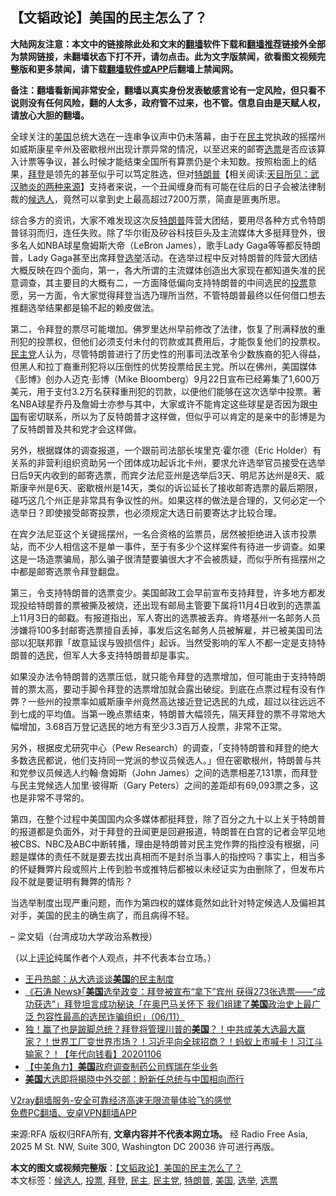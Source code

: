  <h2>【文韬政论】美国的民主怎么了？</h2> <p class="notice"><b>大陆网友注意：本文中的链接除此处和文末的<a href="https://github.com/bannedbook/fanqiang" >翻墙</a>软件下载和<a href="https://github.com/killgcd/justmysocks/blob/master/README.md">翻墙推荐</a>链接外全部为禁网链接，未翻墙状态下打不开，请勿点击。此为文字版禁闻，欲看图文视频完整版和更多禁闻，请下载<a href="https://github.com/bannedbook/fanqiang">翻墙软件或APP</a>后翻墙上禁闻网。</p><p>备注：翻墙看新闻非常安全，翻墙以真实身份发表敏感言论有一定风险，但只看不说则没有任何风险，翻的人太多，政府管不过来，也不管。信息自由是天赋人权，请放心大胆的翻墙。</b></p>  <div class="entry"> <p>全球关注的<a href="https://www.bannedbook.org/bnews/tag/%e7%be%8e%e5%9b%bd/" class="st_tag internal_tag" rel="tag" title="标签 美国 下的日志">美国</a>总统大选在一连串争议声中仍未落幕，由于在<a href="https://www.bannedbook.org/bnews/tag/%e6%b0%91%e4%b8%bb/" class="st_tag internal_tag" rel="tag" title="标签 民主 下的日志">民主</a>党执政的摇摆州如威斯康星辛州及密歇根州出现计票异常的情况，以至迟来的邮寄<a href="https://www.bannedbook.org/bnews/tag/%E9%80%89%E7%A5%A8/" class="st_tag internal_tag" rel="tag" title="标签 选票 下的日志">选票</a>是否应该算入计票等争议，甚么时候才能结束全国所有算票仍是个未知数。按照枱面上的结果，<a href="https://www.bannedbook.org/bnews/tag/%e6%8b%9c%e7%99%bb/" class="st_tag internal_tag" rel="tag" title="标签 拜登 下的日志">拜登</a>是领先的甚至似乎可以笃定胜选，但对<span class='wp_keywordlink'><a href="https://www.bannedbook.org/bnews/comments/20200816/1381118.html" title="天目所见：川普将再赢总统大选 共和党掌参众两院" target="_blank">特朗普</a></span>【相关阅读:<a href='https://www.bannedbook.org/bnews/comments/20200816/1381123.html' target='_blank'>天目所见：武汉肺炎的两种来源</a>】支持者来说，一个丑闻缠身而有可能在往后的日子会被法律制裁的<a href="https://www.bannedbook.org/bnews/tag/%E5%80%99%E9%80%89%E4%BA%BA/" class="st_tag internal_tag" rel="tag" title="标签 候选人 下的日志">候选人</a>，竟然可以拿到史上最高超过7200万票，简直是匪夷所思。</p> <p>综合多方的资讯，大家不难发现这次反<a href="https://www.bannedbook.org/bnews/tag/%e7%89%b9%e6%9c%97%e6%99%ae/" class="st_tag internal_tag" rel="tag" title="标签 特朗普 下的日志">特朗普</a>阵营大团结，要用尽各种方式令特朗普铩羽而归，连任失败。除了华尔街及矽谷科技巨头及主流媒体大多挺拜登外，很多名人如NBA球星詹姆斯大帝（LeBron James），歌手Lady Gaga等等都反特朗普，Lady Gaga甚至出席拜登<a href="https://www.bannedbook.org/bnews/tag/%e9%80%89%e4%b8%be/" class="st_tag internal_tag" rel="tag" title="标签 选举 下的日志">选举</a>活动。在选举过程中反对特朗普的阵营大团结大概反映在四个面向，第一，各大所谓的主流媒体创造出大家现在都知道失准的民意调查，其主要目的大概有二，一方面降低偏向支持特朗普的中间选民的<a href="https://www.bannedbook.org/bnews/tag/%E6%8A%95%E7%A5%A8/" class="st_tag internal_tag" rel="tag" title="标签 投票 下的日志">投票</a>意愿，另一方面，令大家觉得拜登当选乃理所当然，不管特朗普最终以任何借口想去推翻选举结果都是输不起的赖皮做法。</p> <p>第二，令拜登的票尽可能増加。佛罗里达州早前修改了法律，恢复了刑满释放的重刑犯的投票权，但他们必须支付未付的罚款或其费用后，才能恢复他们的投票权。<a href="https://www.bannedbook.org/bnews/tag/%e6%b0%91%e4%b8%bb%e5%85%9a/" class="st_tag internal_tag" rel="tag" title="标签 民主党 下的日志">民主党</a>人认为，尽管特朗普进行了历史性的刑事司法改革令少数族裔的犯人得益，但黑人和拉丁裔重刑犯将以压倒性的优势投票给民主党。所以在佛州，美国媒体《彭博》创办人迈克‧彭博（Mike Bloomberg）9月22日宣布已经筹集了1,600万美元，用于支付3.2万名获释重刑犯的罚款，以便他们能够在这次选举中投票。著名NBA球星乔丹及詹姆士亦参与其中，大家或许不能肯定这些球星是否因为跟<span class='wp_keywordlink_affiliate'><a href="https://www.bannedbook.org/" title="中国" target="_blank">中国</a></span>有密切联系，所以为了反特朗普才这样做，但似乎可以肯定的是亲中的彭博是为了反特朗普及共和党才会这样做。</p>  <p>另外，根据媒体的调查报道，一个跟前司法部长埃里克‧霍尔德（Eric Holder）有关系的非营利组织资助另一个团体成功起诉北卡州，要求允许选举官员接受在选举日后9天内收到的邮寄选票，而宾夕法尼亚州是选举后3天、明尼苏达州是8天、威斯康辛州是6天、密歇根州是14天，类似的诉讼延长了接收邮寄选票的最后期限，碰巧这几个州正是非常具有争议性的州。如果这样的做法是合理的，又何必定一个选举日？即使接受邮寄投票，也必须规定大选日前要寄达才比较合理。</p> <p>在宾夕法尼亚这个关键摇摆州，一名合资格的监票员，居然被拒绝进入该市投票站，而不少人相信这不是单一事件，至于有多少个这样案件有待进一步调查。如果这是一场造票骗局，那么骗子很清楚要骗很大才不会被质疑，而似乎所有摇摆州之中都是邮寄选票令拜登翻盘。</p> <p>第三，令支持特朗普的选票变少。美国邮政工会早前宣布支持拜登，许多地方都发现投给特朗普的票被撕及被烧，还出现有邮局主管要下属将11月4日收到的选票盖上11月3日的邮戳。有报道指出，军人寄出的选票被丢弃。肯塔基州一名邮务人员涉嫌将100多封邮寄选票擅自丢掉，事发后这名邮务人员被解雇，并已被美国司法部以犯联邦罪「故意延误与毁损信件」起诉。当然受影响的军人不都一定是支持特朗普的选民，但军人大多支持特朗普却是事实。</p>  <p>如果没办法令特朗普的选票压低，就只能令拜登的选票增加，但可能由于支持特朗普的票太高，要动手脚令拜登的选票增加就会露出破绽。到底在点票过程有没有作弊？一些州的投票率如威斯康辛州竟然高达接近登记选民的九成，超过以往远远不到七成的平均值。当第一晚点票结束，特朗普大幅领先，隔天拜登的票不寻常地大幅增加，3.68百万登记选民的地方有至少3.3百万人投票，非常不正常。</p> <p>另外，根据皮尤研究中心（Pew Research）的调查，「支持特朗普和拜登的绝大多数选民都说，他们支持同一党派的参议员候选人。」但在密歇根州，特朗普与共和党参议员候选人约翰‧詹姆斯（John James）之间的选票相差7,131票，而拜登与民主党候选人加里‧彼得斯（Gary Peters）之间的差距却有69,093票之多，这也是非常不寻常的。</p> <p>第四，在整个过程中美国国内众多媒体都挺拜登，除了百分之九十以上关于特朗普的报道都是负面外，对于拜登的丑闻更是回避报道，特朗普在白宫的记者会罕见地被CBS、NBC及ABC中断转播，理由是特朗普对民主党作弊的指控没有根据，问题是媒体的责任不就是要去找出真相而不是封杀当事人的指控吗？事实上，相当多的怀疑舞弊片段或照片上传到脸书或推特后都被以未经证实为由删除了，但发布片段不就是要证明有舞弊的情形？</p>  <p>当选举制度出现严重问题，而作为第四权的媒体竟然如此针对特定候选人及偏袒其对手，美国的民主的确生病了，而且病得不轻。</p> <p>&#8211; 梁文韬（台湾成功大学政治系教授）</p> <p>（以上<span class='wp_keywordlink_affiliate'><a href="https://www.bannedbook.org/bnews/comments/" title="新闻评论" target="_blank">评论</a></span>纯属作者个人观点，并不代表本台立场。）</p>  <ul class='op-related-articles' title='相关阅读'> <li><a href='https://www.bannedbook.org/bnews/comments/20201107/1427004.html' target='_blank'>王丹热邮：从大选谈谈<b>美国</b>的民主制度</a></li> <li><a href='https://www.bannedbook.org/bnews/bannedvideo/20201106/1427001.html' target='_blank'>《石涛 News》「<b>美国</b>选举政变：拜登被宣布“拿下”宾州 获得273张选票——“成功获选”」拜登坦言成功秘诀「在奥巴马关怀下 我们组建了<b>美国</b>政治史上最广泛 包容性最高的选民诈骗组织」（06/11）</a></li> <li><a href='https://www.bannedbook.org/bnews/taiwannews/20201106/1426980.html' target='_blank'>独！赢了也是跛脚总统？拜登将管理川普的<b>美国</b>？！中共成美大选最大赢家？！世界工厂变世界市场？！习近平向全球招商？！蚂蚁上市喊卡！习江斗输家？！【年代向钱看】20201106</a></li> <li><a href='https://www.bannedbook.org/bnews/baitai/20201106/1426977.html' target='_blank'>【中美角力】<b>美国</b>政府调查制药公司辉瑞在华业务</a></li> <li><a href='https://www.bannedbook.org/bnews/baitai/20201106/1426971.html' target='_blank'><b>美国</b>大选即将揭晓中外交部：盼新任总统与中国相向而行</a></li> </ul> <p class="texttj"> <a href="https://www.bannedbook.org/forum23/topic22702.html" target="_blank">V2ray翻墙服务-安全可靠经济高速无限流量体验飞的感觉</a><br/> <a href="https://github.com/bannedbook/fanqiang/wiki/%E7%A6%81%E9%97%BB%E7%BD%91%E5%AE%89%E5%8D%93%E7%BF%BB%E5%A2%99%E6%96%B0%E9%97%BBAPP" target="_blank">免费PC翻墙、安卓VPN翻墙APP</a></p><p>来源:RFA  版权归RFA所有, <strong>文章内容并不代表本网立场。</strong>  经 Radio Free Asia, 2025 M St. NW, Suite 300, Washington DC 20036 许可进行再版。</p><a name='sharetosocial'></a>       <div><b>本文的图文或视频完整版</b>：<a href='https://www.bannedbook.org/bnews/comments/20201107/1427005.html'>【文韬政论】美国的民主怎么了？</a></div>  </div><!--END ENTRY--> <div class="postfooter"> <div>本文标签：<a href="https://www.bannedbook.org/bnews/tag/%E5%80%99%E9%80%89%E4%BA%BA/" rel="tag">候选人</a>, <a href="https://www.bannedbook.org/bnews/tag/%E6%8A%95%E7%A5%A8/" rel="tag">投票</a>, <a href="https://www.bannedbook.org/bnews/tag/%e6%8b%9c%e7%99%bb/" rel="tag">拜登</a>, <a href="https://www.bannedbook.org/bnews/tag/%e6%b0%91%e4%b8%bb/" rel="tag">民主</a>, <a href="https://www.bannedbook.org/bnews/tag/%e6%b0%91%e4%b8%bb%e5%85%9a/" rel="tag">民主党</a>, <a href="https://www.bannedbook.org/bnews/tag/%e7%89%b9%e6%9c%97%e6%99%ae/" rel="tag">特朗普</a>, <a href="https://www.bannedbook.org/bnews/tag/%e7%be%8e%e5%9b%bd/" rel="tag">美国</a>, <a href="https://www.bannedbook.org/bnews/tag/%e9%80%89%e4%b8%be/" rel="tag">选举</a>, <a href="https://www.bannedbook.org/bnews/tag/%E9%80%89%E7%A5%A8/" rel="tag">选票</a></div>  </div><!--END POSTFOOTER--> 
